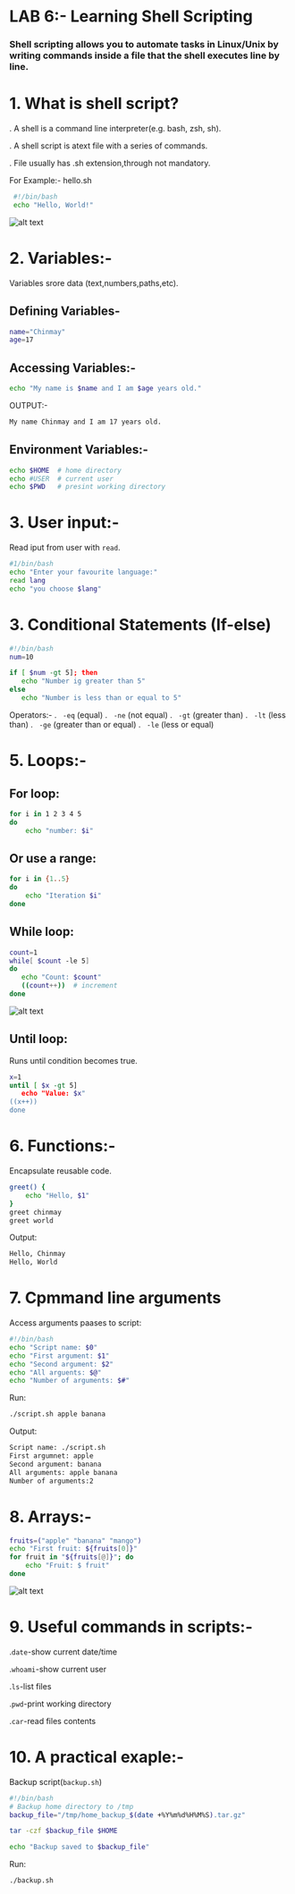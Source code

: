 # LAB 6:- Learning Shell Scripting
### Shell scripting allows you to automate tasks in Linux/Unix by writing commands inside a file that the shell executes line by line.

# 1. What is shell script?
. A shell is a command line interpreter(e.g. bash, zsh, sh).

. A shell script is atext file with a series of commands.

. File usually has .sh extension,through not mandatory.

For Example:- hello.sh
```bash
 #!/bin/bash
 echo "Hello, World!"
```

![alt text](lab6.1-1.png)

# 2. Variables:-
Variables srore data (text,numbers,paths,etc).
## Defining Variables-
```bash
name="Chinmay"
age=17
```

## Accessing Variables:-
```bash
echo "My name is $name and I am $age years old."
```
OUTPUT:-
```bash
My name Chinmay and I am 17 years old.
```
## Environment Variables:-
```bash
echo $HOME  # home directory
echo #USER  # current user
echo $PWD   # presint working directory
```
# 3. User input:-
Read iput from user with ```read```.

```bash
#1/bin/bash
echo "Enter your favourite language:"
read lang
echo "you choose $lang"
```
# 3. Conditional Statements (If-else)
```bash
#!/bin/bash
num=10

if [ $num -gt 5]; then
   echo "Number ig greater than 5"
else
   echo "Number is less than or equal to 5"
```
Operators:-
. ``` -eq``` (equal)
. ``` -ne``` (not equal)
. ``` -gt``` (greater than)
. ``` -lt``` (less than)
. ``` -ge``` (greater than or equal)
. ``` -le``` (less or equal)

# 5. Loops:-
## For loop:
```bash
for i in 1 2 3 4 5
do
    echo "number: $i"

```
## Or use a range:
```bash
for i in {1..5}
do
    echo "Iteration $i"
done
```
## While loop:
```bash
count=1
while[ $count -le 5]
do
   echo "Count: $count"
   ((count++))  # increment
done
```
![alt text](lab6.3.png)


## Until loop:
Runs until condition becomes true.
```bash
x=1
until [ $x -gt 5]
   echo "Value: $x"
((x++))
done
```
# 6. Functions:-
Encapsulate reusable code.
```bash
greet() {
    echo "Hello, $1"
}
greet chinmay
greet world
```
Output:
```bash
Hello, Chinmay
Hello, World
```
# 7. Cpmmand line arguments
Access arguments paases to script:
```bash
#!/bin/bash
echo "Script name: $0"
echo "First argument: $1"
echo "Second argument: $2"
echo "All arguents: $@"
echo "Number of arguments: $#"
```
Run:
```bash
./script.sh apple banana
```
Output:
```bash
Script name: ./script.sh
First argumnet: apple
Second argument: banana
All arguments: apple banana
Number of arguments:2
```
# 8. Arrays:-
```bash
fruits=("apple" "banana" "mango")
echo "First fruit: ${fruits[0]}"
for fruit in "${fruits[@]}"; do
    echo "Fruit: $ fruit"
done
```

![alt text](lab6.2-1.png)

# 9. Useful commands in scripts:-
.```date```-show current date/time

.```whoami```-show current user

.```ls```-list files

.```pwd```-print working directory

.```car```-read files contents

# 10. A practical exaple:-
Backup script(```backup.sh```)
```bash
#!/bin/bash
# Backup home directory to /tmp
backup_file="/tmp/home_backup_$(date +%Y%m%d%H%M%S).tar.gz"

tar -czf $backup_file $HOME

echo "Backup saved to $backup_file"
```
Run:
```bash
./backup.sh
```